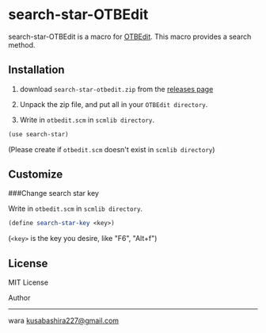 search-star-OTBEdit
===================

search-star-OTBEdit is a macro for [OTBEdit](http://www.hi-ho.ne.jp/a_ogawa/otbedit/).
This macro provides a search method.

Installation
------------

1. download `search-star-otbedit.zip` from the [releases page](https://github.com/kusabashira/search-star-otbedit/releases)

2. Unpack the zip file, and put all in your `OTBEdit directory`.

3. Write in `otbedit.scm` in `scmlib directory`.

```scm
(use search-star)
```

(Please create if `otbedit.scm` doesn't exist in `scmlib directory`)

Customize
---------

###Change search star key

Write in `otbedit.scm` in `scmlib directory`.

```scm
(define search-star-key <key>)
```

(`<key>` is the key you desire, like "F6", "Alt+f")

License
-------

MIT License

Author

------
wara <kusabashira227@gmail.com>
